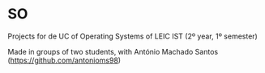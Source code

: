 # SO
Projects for de UC of Operating Systems of LEIC IST (2º year, 1º semester)

Made in groups of two students, with António Machado Santos (https://github.com/antonioms98)
